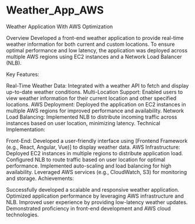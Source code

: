 # Weather_App_AWS
Weather Application With AWS Optimization


Overview
Developed a front-end weather application to provide real-time weather information for both current and custom locations. To ensure optimal performance and low latency, the application was deployed across multiple AWS regions using EC2 instances and a Network Load Balancer (NLB).

Key Features:

Real-Time Weather Data: Integrated with a weather API to fetch and display up-to-date weather conditions.
Multi-Location Support: Enabled users to view weather information for their current location and other specified locations.
AWS Deployment: Deployed the application on EC2 instances in multiple AWS regions for improved performance and availability.
Network Load Balancing: Implemented NLB to distribute incoming traffic across instances based on user location, minimizing latency.
Technical Implementation:

Front-End: Developed a user-friendly interface using [Frontend Framework (e.g., React, Angular, Vue)] to display weather data.
AWS Infrastructure:
Deployed EC2 instances in multiple regions to distribute application load.
Configured NLB to route traffic based on user location for optimal performance.
Implemented auto-scaling and load balancing for high availability.
Leveraged AWS services (e.g., CloudWatch, S3) for monitoring and storage.
Achievements:

Successfully developed a scalable and responsive weather application.
Optimized application performance by leveraging AWS infrastructure and NLB.
Improved user experience by providing low-latency weather updates.
Demonstrated proficiency in front-end development and AWS cloud technologies.







